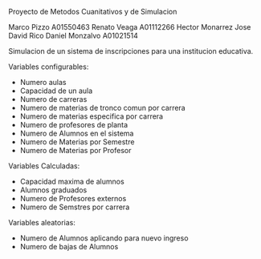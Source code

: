 Proyecto de Metodos Cuanitativos y de Simulacion

Marco Pizzo A01550463
Renato Veaga A01112266
Hector Monarrez
Jose David Rico
Daniel Monzalvo A01021514

Simulacion de un sistema de inscripciones para una institucion educativa.

Variables configurables:
 - Numero aulas
 - Capacidad de un aula
 - Numero de carreras
 - Numero de materias de tronco comun por carrera
 - Numero de materias especifica por carrera
 - Numero de profesores de planta
 - Numero de Alumnos en el sistema
 - Numero de Materias por Semestre
 - Numero de Materias por Profesor

Variables Calculadas:
 - Capacidad maxima de alumnos
 - Alumnos graduados
 - Numero de Profesores externos
 - Numero de Semstres por carrera

Variables aleatorias:
 - Numero de Alumnos aplicando para nuevo ingreso
 - Numero de bajas de Alumnos